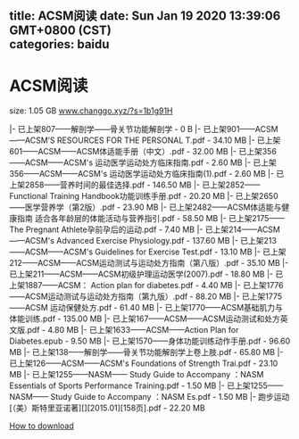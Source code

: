 
title: ACSM阅读
date: Sun Jan 19 2020 13:39:06 GMT+0800 (CST)    
categories: baidu
---

# ACSM阅读
size: 1.05 GB
 www.changgo.xyz/?s=1b1g91H
 
|- 已上架807——解剖学——骨关节功能解剖学 - 0 B
|- 已上架901——ACSM——ACSM’S RESOURCES FOR THE PERSONAL T.pdf - 34.10 MB
|- 已上架601——ACSM——ACSM体适能手册（中文）.pdf - 32.00 MB
|- 已上架356——ACSM——ACSM's 运动医学运动处方临床指南.pdf - 2.60 MB
|- 已上架356——ACSM——ACSM's 运动医学运动处方临床指南(1).pdf - 2.60 MB
|- 已上架2858——营养时间的最佳选择.pdf - 146.50 MB
|- 已上架2852——Functional Training Handbook功能训练手册.pdf - 20.20 MB
|- 已上架2650——医学营养学（第2版）.pdf - 23.90 MB
|- 已上架2482——ACSM体适能与健康指南  适合各年龄层的体能活动与营养指引.pdf - 58.50 MB
|- 已上架2175——The Pregnant Athlete孕前孕后的运动.pdf - 7.40 MB
|- 已上架214——ACSM——ACSM's Advanced Exercise Physiology.pdf - 137.60 MB
|- 已上架213——ACSM——ACSM's Guidelines for Exercise Test.pdf - 13.10 MB
|- 已上架212——ACSM——ACSM运动测试与运动处方指南（第八版）.pdf - 35.10 MB
|- 已上架211——ACSM——ACSM初级护理运动医学(2007).pdf - 18.80 MB
|- 已上架1887——ACSM： Action plan for diabetes.pdf - 4.40 MB
|- 已上架1776——ACSM运动测试与运动处方指南（第九版）.pdf - 88.20 MB
|- 已上架1775——ACSM 运动保健处方.pdf - 61.40 MB
|- 已上架1770——ACSM基础肌力与体能训练.pdf - 135.00 MB
|- 已上架167——ACSM——ACSM运动测试和处方英文版.pdf - 4.80 MB
|- 已上架1633——ACSM——Action Plan for Diabetes.epub - 9.50 MB
|- 已上架1570——身体功能训练动作手册.pdf - 96.60 MB
|- 已上架138——解剖学——骨关节功能解剖学上卷上肢.pdf - 65.80 MB
|- 已上架126——ACSM——ACSM's Foundations of Strength Trai.pdf - 23.10 MB
|- 已上架1255——NASM—— Study Guide to Accompany ：NASM Essentials of Sports Performance Training.pdf - 1.50 MB
|- 已上架1255——NASM—— Study Guide to Accompany ：NASM Es.pdf - 1.50 MB
|- 跑步运动 [（美）斯特里亚诺著][][2015.01][158页].pdf - 22.20 MB

[How to download](https://bpcam.bemobtrk.com/go/2ceec3aa-1ca2-46d6-b9ff-aaa5c184517c?jno=670)